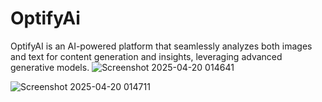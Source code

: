 # OptifyAi
OptifyAI is an AI-powered platform that seamlessly analyzes both images and text for content generation and insights, leveraging advanced generative models.
![Screenshot 2025-04-20 014641](https://github.com/user-attachments/assets/6b2101d8-9858-49e6-8db1-0158d78a84c8)

![Screenshot 2025-04-20 014711](https://github.com/user-attachments/assets/2c87a168-3037-4724-9068-fe5a232bc36b)
